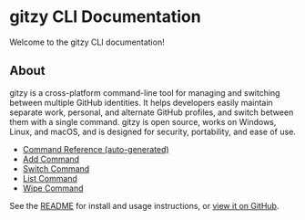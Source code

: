 # gitzy CLI Documentation

Welcome to the gitzy CLI documentation!

## About

gitzy is a cross-platform command-line tool for managing and switching between multiple GitHub identities. It helps developers easily maintain separate work, personal, and alternate GitHub profiles, and switch between them with a single command. gitzy is open source, works on Windows, Linux, and macOS, and is designed for security, portability, and ease of use.

- [Command Reference (auto-generated)](cli/gitzy.md)
- [Add Command](cli/gitzy_add.md)
- [Switch Command](cli/gitzy_switch.md)
- [List Command](cli/gitzy_list.md)
- [Wipe Command](cli/gitzy_wipe.md)

See the [README](../README.md) for install and usage instructions, or [view it on GitHub](https://github.com/gh0stfrk/gitzy#readme).
